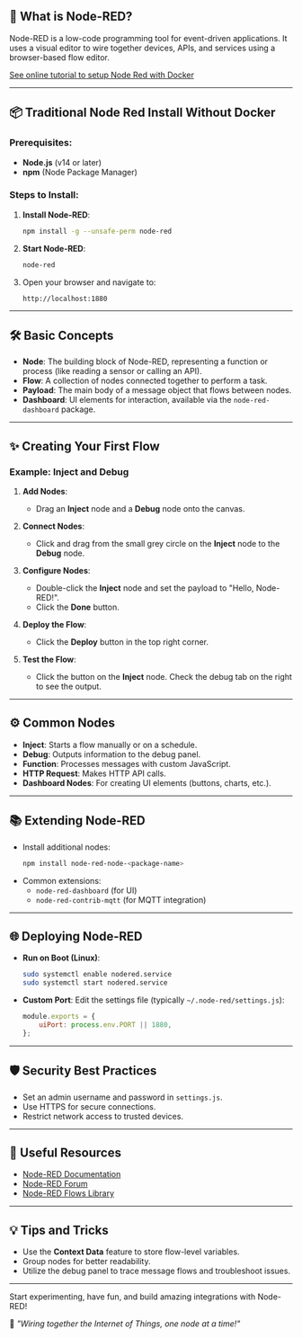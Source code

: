
## 🚀 What is Node-RED?

Node-RED is a low-code programming tool for event-driven applications. It uses a visual editor to wire together devices, APIs, and services using a browser-based flow editor.

[See online tutorial to setup Node Red with Docker](https://logbus-iiot.github.io/node-red-tutorials/installation.html)

---

## 📦 Traditional Node Red Install Without Docker

### Prerequisites:
- **Node.js** (v14 or later)
- **npm** (Node Package Manager)

### Steps to Install:

1. **Install Node-RED**:
   ```bash
   npm install -g --unsafe-perm node-red
   ```

2. **Start Node-RED**:
   ```bash
   node-red
   ```

3. Open your browser and navigate to:
   ```
   http://localhost:1880
   ```

---

## 🛠️ Basic Concepts

- **Node**: The building block of Node-RED, representing a function or process (like reading a sensor or calling an API).
- **Flow**: A collection of nodes connected together to perform a task.
- **Payload**: The main body of a message object that flows between nodes.
- **Dashboard**: UI elements for interaction, available via the `node-red-dashboard` package.

---

## ✨ Creating Your First Flow

### Example: Inject and Debug

1. **Add Nodes**:
   - Drag an **Inject** node and a **Debug** node onto the canvas.
   
2. **Connect Nodes**:
   - Click and drag from the small grey circle on the **Inject** node to the **Debug** node.

3. **Configure Nodes**:
   - Double-click the **Inject** node and set the payload to "Hello, Node-RED!".
   - Click the **Done** button.

4. **Deploy the Flow**:
   - Click the **Deploy** button in the top right corner.

5. **Test the Flow**:
   - Click the button on the **Inject** node. Check the debug tab on the right to see the output.

---

## ⚙️ Common Nodes

- **Inject**: Starts a flow manually or on a schedule.
- **Debug**: Outputs information to the debug panel.
- **Function**: Processes messages with custom JavaScript.
- **HTTP Request**: Makes HTTP API calls.
- **Dashboard Nodes**: For creating UI elements (buttons, charts, etc.).

---

## 📚 Extending Node-RED

- Install additional nodes:
   ```bash
   npm install node-red-node-<package-name>
   ```
- Common extensions:
   - `node-red-dashboard` (for UI)
   - `node-red-contrib-mqtt` (for MQTT integration)

---

## 🌐 Deploying Node-RED

- **Run on Boot (Linux)**:
   ```bash
   sudo systemctl enable nodered.service
   sudo systemctl start nodered.service
   ```

- **Custom Port**:
   Edit the settings file (typically `~/.node-red/settings.js`):
   ```javascript
   module.exports = {
       uiPort: process.env.PORT || 1880,
   };
   ```

---

## 🛡️ Security Best Practices

- Set an admin username and password in `settings.js`.
- Use HTTPS for secure connections.
- Restrict network access to trusted devices.

---

## 🧩 Useful Resources

- [Node-RED Documentation](https://nodered.org/docs/)
- [Node-RED Forum](https://discourse.nodered.org/)
- [Node-RED Flows Library](https://flows.nodered.org/)

---

## 💡 Tips and Tricks

- Use the **Context Data** feature to store flow-level variables.
- Group nodes for better readability.
- Utilize the debug panel to trace message flows and troubleshoot issues.

---

Start experimenting, have fun, and build amazing integrations with Node-RED!

💬 _"Wiring together the Internet of Things, one node at a time!"_


